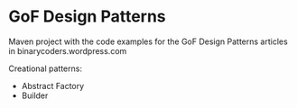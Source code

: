 GoF Design Patterns
=====================

Maven project with the code examples for the GoF Design Patterns articles in binarycoders.wordpress.com

Creational patterns:
- Abstract Factory
- Builder
